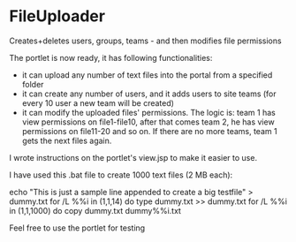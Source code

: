 # FileUploader
Creates+deletes users, groups, teams - and then modifies file permissions 

The portlet is now ready, it has following functionalities:
- it can upload any number of text files into the portal from a specified folder
- it can create any number of users, and it adds users to site teams (for every 10 user a new team will be created)
- it can modify the uploaded files' permissions. The logic is: team 1 has view permissions on file1-file10, after that comes team 2, he has view permissions on file11-20 and so on. If there are no more teams, team 1 gets the next files again.

I wrote instructions on the portlet's view.jsp to make it easier to use.

I have used this .bat file to create 1000 text files (2 MB each):

echo "This is just a sample line appended to create a big testfile" > dummy.txt
for /L %%i in (1,1,14) do type dummy.txt >> dummy.txt
for /L %%i in (1,1,1000) do copy dummy.txt dummy%%i.txt

Feel free to use the portlet for testing
